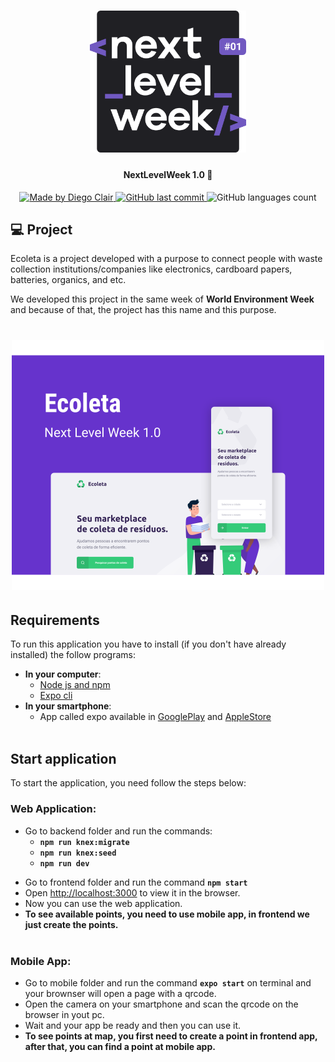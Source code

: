 <h1 align="center">
    <img alt="NextLevelWeek" title="#NextLevelWeek" src=".github/logo.svg" width="250px" />
</h1>

<h4 align="center"> 
	NextLevelWeek 1.0 🚀
</h4>

<p align="center">

   <a href="https://www.linkedin.com/in/diegoclair/">
      <img alt="Made by Diego Clair" src="https://img.shields.io/badge/Made%20by-Diego%20Clair-informational">
   </a>

   <a href="https://github.com/diegoclair/next-level-week/commits/master">
    <img alt="GitHub last commit" src="https://img.shields.io/github/last-commit/diegoclair/next-level-week?label=Last%20commit">
  </a>

   <img alt="GitHub languages count" src="https://img.shields.io/github/languages/count/diegoclair/next-level-week">
  
</p>

## 💻 Project
Ecoleta is a project developed with a purpose to connect people with waste collection institutions/companies like electronics, cardboard papers, batteries, organics, and etc.  

We developed this project in the same week of <b>World Environment Week</b> and because of that, the project has this name and this purpose.  


<h1 align="center">
    <img alt="Example" title="Example" src=".github/capa.svg" width="500px" />
</h1>

## Requirements
To run this application you have to install (if you don't have already installed) the follow programs:
* <b>In your computer</b>:
   * [Node js and npm](https://nodejs.org/en/download/)
   * [Expo cli](https://expo.io/tools#cli)
* <b>In your smartphone</b>:
   * App called expo available in [GooglePlay](https://play.google.com/store/apps/details?id=host.exp.exponent) and [AppleStore](https://apps.apple.com/br/app/expo-client/id982107779)
<br></br>
## Start application
To start the application, you need follow the steps below:  
### Web Application:  
   * Go to backend folder and run the commands:
      * <b>```npm run knex:migrate```</b>
      * <b>```npm run knex:seed```</b>
      * <b>```npm run dev```</b>
   - Go to frontend folder and run the command <b>```npm start```</b>
   - Open [http://localhost:3000](http://localhost:3000) to view it in the browser.
   - Now you can use the web application.
   - <b>To see available points, you need to use mobile app, in frontend we just create the points.</b>
<br></br>
### Mobile App:
   - Go to mobile folder and run the command <b>```expo start```</b> on terminal and your brownser will open a page with a qrcode.
   - Open the camera on your smartphone and scan the qrcode on the browser in yout pc.
   - Wait and your app be ready and then you can use it.
   - <b>To see points at map, you first need to create a point in frontend app, after that, you can find a point at mobile app.</b>
   

